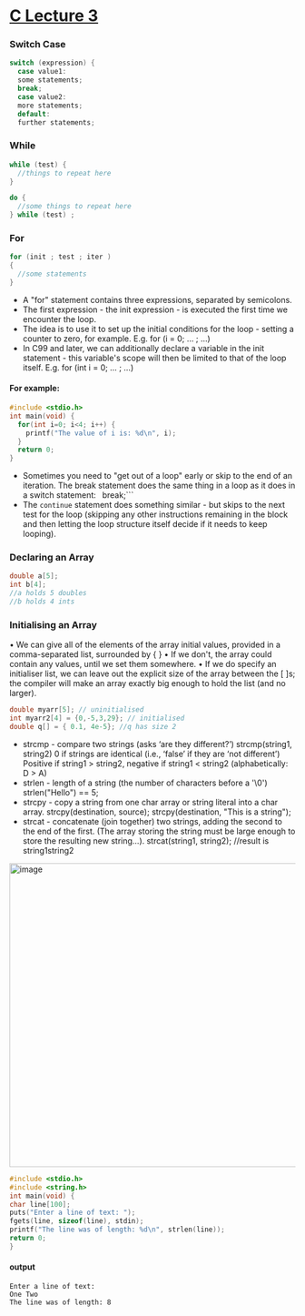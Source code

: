 # [C Lecture 3](https://github.com/Khair9/Year-2-CompSci-Notes/blob/main/P2T/P2T.md)
### Switch Case
```c
switch (expression) {
  case value1:
  some statements;
  break;
  case value2:
  more statements;
  default:
  further statements;
```
### While
```c
while (test) {
  //things to repeat here
}
```
```c
do {
  //some things to repeat here
} while (test) ;
```
### For
```c
for (init ; test ; iter )
{
  //some statements
}
```
 - A "for" statement contains three expressions, separated by semicolons.
 - The first expression - the init expression - is executed the first time we encounter the loop.
 - The idea is to use it to set up the initial conditions for the loop - setting a counter to zero, for example. E.g. for (i = 0; … ; …)
 - In C99 and later, we can additionally declare a variable in the init statement - this variable's scope will then be limited to that of the loop itself. E.g. for (int i = 0; … ; …)

#### For example:

```c
#include <stdio.h>
int main(void) {
  for(int i=0; i<4; i++) {
    printf("The value of i is: %d\n", i);
  }
  return 0;
}
```
 - Sometimes you need to "get out of a loop" early or skip to the end of an iteration. The break statement does the same thing in a loop as it does in a switch statement: ```
   ```break;```
- The ```continue``` statement does something similar - but skips to the next test for the loop (skipping any other instructions remaining in the block and then letting the loop structure itself decide if it needs to keep looping).
### Declaring an Array
```c
double a[5];
int b[4];
//a holds 5 doubles
//b holds 4 ints
```
### Initialising an Array
• We can give all of the elements of the array initial values, provided in a comma-separated list, surrounded by { }
• If we don't, the array could contain any values, until we set them somewhere.
• If we do specify an initialiser list, we can leave out the explicit size of the array between the [ ]s; the compiler will make an array exactly big enough to hold the list (and no larger).
```c
double myarr[5]; // uninitialised
int myarr2[4] = {0,-5,3,29}; // initialised
double q[] = { 0.1, 4e-5}; //q has size 2
```
- strcmp - compare two strings (asks ‘are they different?’) strcmp(string1, string2) 0 if strings are identical (i.e., ‘false’ if they are ‘not different’) Positive if string1 > string2, negative if string1 < string2 (alphabetically: D > A)
- strlen - length of a string (the number of characters before a '\0')
strlen("Hello") == 5;
- strcpy - copy a string from one char array or string literal into a char array. strcpy(destination, source); strcpy(destination, "This is a string");
- strcat - concatenate (join together) two strings, adding the second to the end of the first. (The array storing the string must be large enough to store the resulting
new string…). strcat(string1, string2); //result is string1string2

<img width="534" alt="image" src="https://github.com/user-attachments/assets/ee0085d6-f62f-4cd8-9af2-9c88a4aa23db" />

```c
#include <stdio.h>
#include <string.h>
int main(void) {
char line[100];
puts("Enter a line of text: ");
fgets(line, sizeof(line), stdin);
printf("The line was of length: %d\n", strlen(line));
return 0;
}
```
#### output
```
Enter a line of text:
One Two
The line was of length: 8
```

